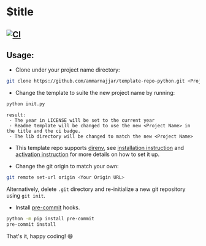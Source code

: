 # \$title

## [![CI](https://github.com/ammarnajjar/$name/workflows/ci/badge.svg)](https://github.com/ammarnajjar/$name/actions)

## Usage:

- Clone under your project name directory:

```bash
git clone https://github.com/ammarnajjar/template-repo-python.git <Project Name>
```

- Change the template to suite the new project name by running:

```bash
python init.py
```

    result:
     - The year in LICENSE will be set to the current year
     - Readme template will be changed to use the new <Project Name> in the title and the ci badge.
     - The lib directory will be changed to match the new <Project Name>

- This template repo supports [direnv](https://github.com/direnv/direnv), see [installation instruction](https://github.com/direnv/direnv/blob/master/docs/installation.md) and [activation instruction](https://github.com/direnv/direnv/blob/master/docs/hook.md) for more details on how to set it up.

- Change the git origin to match your own:

```bash
git remote set-url origin <Your Origin URL>
```

Alternatively, delete `.git` directory and re-initialize a new git repository using `git init`.

- Install [pre-commit](https://github.com/pre-commit/pre-commit) hooks.

```bash
python -m pip install pre-commit
pre-commit install
```

That's it, happy coding! 😄
